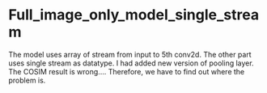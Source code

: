 # Full_image_only_model_single_stream
The model uses array of stream from input to 5th conv2d.
The other part uses single stream as datatype.
I had added new version of pooling layer.
The COSIM result is wrong....
Therefore, we have to find out where the problem is.
